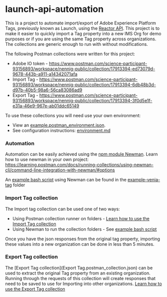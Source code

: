 # launch-api-automation

This is a project to automate import/export of Adobe Experience Platform Tags, previously known as Launch, using the [Reactor API](https://www.adobe.io/experience-platform-apis/references/reactor/). This project is to make it easier to quickly import a Tag property into a new IMS Org for demo purposes or if you are using the same Tag property across organizations. The collections are generic enough to run with without modifications. 

The following Postman collections were written for this project:

* Adobe IO token - https://www.postman.com/science-participant-93156893/workspace/nennig-public/collection/17913394-ed73079d-9678-443b-a911-a14342071afa
* Import Tag - https://www.postman.com/science-participant-93156893/workspace/nennig-public/collection/17913394-6db48b3d-d97b-40b5-98a6-56ca83086ad9
* Export Tag - https://www.postman.com/science-participant-93156893/workspace/nennig-public/collection/17913394-3f0d5e1f-e31a-46e9-967e-ab01ddc65149

To use these collections you will need use your own environment:

* View an [example.postman_environment.json](example.postman_environment.json). 
* See configuration instructions: [environment.md](environment.md) 

### Automation

Automation can be easily achieved using the [npm module Newman](https://www.npmjs.com/package/newman). Learn how to use newman in your own project: https://learning.postman.com/docs/running-collections/using-newman-cli/command-line-integration-with-newman/#options

An [example bash script](example-venia-tag/import-venia-tag.sh) using Newman can be found in the [example-venia-tag](example-vena-tag) folder

### Import Tag collection

The Import tag collection can be used one of two ways:

* Using Postman collection runner on folders - [Learn how to use the Import Tag collection](importTagCollection.md)
* Using Newman to run the collection folders - See [example bash script](example-venia-tag/import-venia-tag.sh)

Once you have the json responses from the original tag property, importing these values into a new organization can be done in less than 5 minutes. 

### Export Tag collection

The [Export Tag collection](Export Tag.postman_collection.json) can be used to extract the original Tag property from an existing organization. Running through the requests of this collection will create responses that need to be saved to use for Importing into other organizations. [Learn how to use the Export Tag collection](exportTagCollection.md)

